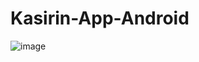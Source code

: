 # Kasirin-App-Android
![image](https://github.com/Rakhptr5/Kasirin-App-Android/assets/80082749/08745e95-c105-4c39-8725-aa15a3d66419)
